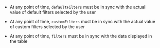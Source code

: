 -   At any point of time, `defaultFilters` must be in sync with the actual value of default filters selected by the user

-   At any point of time, `customFilters` must be in sync with the actual value of custom filters selected by the user

-   At any point of time, `filters` must be in sync with the data displayed in the table
